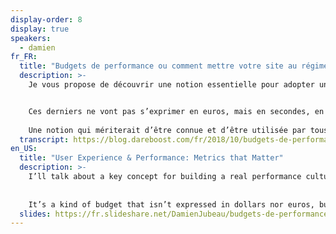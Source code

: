 ```yaml
---
display-order: 8
display: true
speakers:
  - damien
fr_FR:
  title: "Budgets de performance ou comment mettre votre site au régime"
  description: >-
    Je vous propose de découvrir une notion essentielle pour adopter une véritable culture de la performance web sur vos projets : les budgets de performance.


    Ces derniers ne vont pas s’exprimer en euros, mais en secondes, en mégaoctects ou encore en nombre de fichiers !  
    
    Une notion qui mériterait d’être connue et d’être utilisée par tous les métiers du web, pour accompagner le cycle de vie des sites et reprendre le contrôle de leur rapidité.
  transcript: https://blog.dareboost.com/fr/2018/10/budgets-de-performance-we-love-speed-2018/
en_US:
  title: "User Experience & Performance: Metrics that Matter"
  description: >-
    I’ll talk about a key concept for building a real performance culture for your web projects: the performance budgets.
    
    
    It’s a kind of budget that isn’t expressed in dollars nor euros, but in seconds, megabytes or even in number of requests!
  slides: https://fr.slideshare.net/DamienJubeau/budgets-de-performance
---
```

